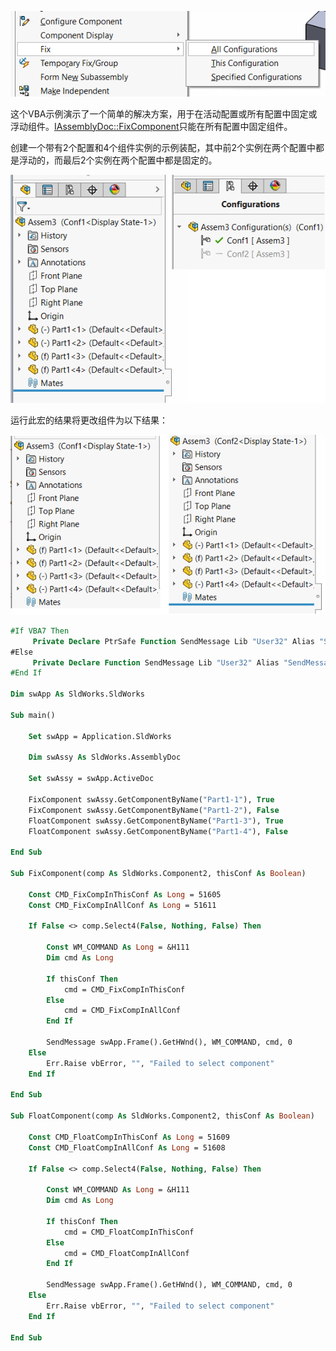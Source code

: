 ![组件固定选项](component-fix-options.png)

这个VBA示例演示了一个简单的解决方案，用于在活动配置或所有配置中固定或浮动组件。[IAssemblyDoc::FixComponent](https://help.solidworks.com/2017/english/api/sldworksapi/solidworks.interop.sldworks~solidworks.interop.sldworks.iassemblydoc~fixcomponent.html)只能在所有配置中固定组件。

创建一个带有2个配置和4个组件实例的示例装配，其中前2个实例在两个配置中都是浮动的，而最后2个实例在两个配置中都是固定的。

![示例的初始状态](component-initial-state.png)

运行此宏的结果将更改组件为以下结果：

![运行宏的结果](component-fix-result.png)

~~~ vb
#If VBA7 Then
     Private Declare PtrSafe Function SendMessage Lib "User32" Alias "SendMessageA" (ByVal hWnd As Long, ByVal wMsg As Long, ByVal wParam As Long, lParam As Any) As Long
#Else
     Private Declare Function SendMessage Lib "User32" Alias "SendMessageA" (ByVal hWnd As Long, ByVal wMsg As Long, ByVal wParam As Long, lParam As Any) As Long
#End If

Dim swApp As SldWorks.SldWorks

Sub main()

    Set swApp = Application.SldWorks
    
    Dim swAssy As SldWorks.AssemblyDoc
    
    Set swAssy = swApp.ActiveDoc
    
    FixComponent swAssy.GetComponentByName("Part1-1"), True
    FixComponent swAssy.GetComponentByName("Part1-2"), False
    FloatComponent swAssy.GetComponentByName("Part1-3"), True
    FloatComponent swAssy.GetComponentByName("Part1-4"), False
    
End Sub

Sub FixComponent(comp As SldWorks.Component2, thisConf As Boolean)

    Const CMD_FixCompInThisConf As Long = 51605
    Const CMD_FixCompInAllConf As Long = 51611
    
    If False <> comp.Select4(False, Nothing, False) Then
        
        Const WM_COMMAND As Long = &H111
        Dim cmd As Long
        
        If thisConf Then
            cmd = CMD_FixCompInThisConf
        Else
            cmd = CMD_FixCompInAllConf
        End If
        
        SendMessage swApp.Frame().GetHWnd(), WM_COMMAND, cmd, 0
    Else
        Err.Raise vbError, "", "Failed to select component"
    End If
    
End Sub

Sub FloatComponent(comp As SldWorks.Component2, thisConf As Boolean)
    
    Const CMD_FloatCompInThisConf As Long = 51609
    Const CMD_FloatCompInAllConf As Long = 51608
    
    If False <> comp.Select4(False, Nothing, False) Then
        
        Const WM_COMMAND As Long = &H111
        Dim cmd As Long
        
        If thisConf Then
            cmd = CMD_FloatCompInThisConf
        Else
            cmd = CMD_FloatCompInAllConf
        End If
        
        SendMessage swApp.Frame().GetHWnd(), WM_COMMAND, cmd, 0
    Else
        Err.Raise vbError, "", "Failed to select component"
    End If
    
End Sub
~~~